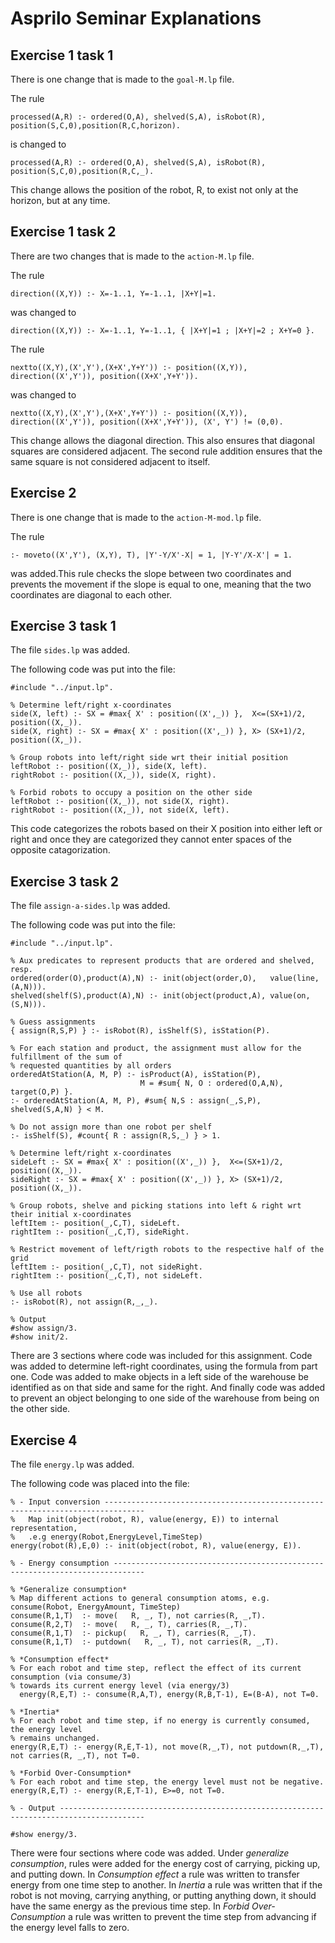 # Asprilo Seminar Explanations

## Exercise 1 task 1

There is one change that is made to the `goal-M.lp` file.

The rule

```
processed(A,R) :- ordered(O,A), shelved(S,A), isRobot(R), position(S,C,0),position(R,C,horizon).
```

is changed to

```
processed(A,R) :- ordered(O,A), shelved(S,A), isRobot(R), position(S,C,0),position(R,C,_).
```

This change allows the position of the robot, R, to exist not only at the horizon, but at any time.

## Exercise 1 task 2

There are two changes that is made to the `action-M.lp` file.

The rule

```
direction((X,Y)) :- X=-1..1, Y=-1..1, |X+Y|=1.
```

was changed to

```
direction((X,Y)) :- X=-1..1, Y=-1..1, { |X+Y|=1 ; |X+Y|=2 ; X+Y=0 }.
```

The rule

```
nextto((X,Y),(X',Y'),(X+X',Y+Y')) :- position((X,Y)), direction((X',Y')), position((X+X',Y+Y')).
```

was changed to

```
nextto((X,Y),(X',Y'),(X+X',Y+Y')) :- position((X,Y)), direction((X',Y')), position((X+X',Y+Y')), (X', Y') != (0,0).
```

This change allows the diagonal direction. This also ensures that diagonal squares are considered adjacent. The second rule addition ensures that the same square is not considered adjacent to itself.

## Exercise 2

There is one change that is made to the `action-M-mod.lp` file. 

The rule 

```
:- moveto((X',Y'), (X,Y), T), |Y'-Y/X'-X| = 1, |Y-Y'/X-X'| = 1.
```

was added.This rule checks the slope between two coordinates and prevents the movement if the slope is equal to one, meaning that the two coordinates are diagonal to each other.

## Exercise 3 task 1

The file `sides.lp` was added.

The following code was put into the file:
```
#include "../input.lp".

% Determine left/right x-coordinates
side(X, left) :- SX = #max{ X' : position((X',_)) },  X<=(SX+1)/2, position((X,_)).
side(X, right) :- SX = #max{ X' : position((X',_)) }, X> (SX+1)/2, position((X,_)).

% Group robots into left/right side wrt their initial position
leftRobot :- position((X,_)), side(X, left).
rightRobot :- position((X,_)), side(X, right).

% Forbid robots to occupy a position on the other side
leftRobot :- position((X,_)), not side(X, right).
rightRobot :- position((X,_)), not side(X, left).
```

This code categorizes the robots based on their X position into either left or right and once they are categorized they cannot enter spaces of the opposite catagorization.

## Exercise 3 task 2
The file `assign-a-sides.lp` was added.

The following code was put into the file:
```
#include "../input.lp".

% Aux predicates to represent products that are ordered and shelved, resp.
ordered(order(O),product(A),N) :- init(object(order,O),   value(line,(A,N))).
shelved(shelf(S),product(A),N) :- init(object(product,A), value(on,  (S,N))).

% Guess assignments
{ assign(R,S,P) } :- isRobot(R), isShelf(S), isStation(P).

% For each station and product, the assignment must allow for the fulfillment of the sum of
% requested quantities by all orders
orderedAtStation(A, M, P) :- isProduct(A), isStation(P),
                             M = #sum{ N, O : ordered(O,A,N), target(O,P) }.
:- orderedAtStation(A, M, P), #sum{ N,S : assign(_,S,P), shelved(S,A,N) } < M.

% Do not assign more than one robot per shelf
:- isShelf(S), #count{ R : assign(R,S,_) } > 1.

% Determine left/right x-coordinates
sideLeft :- SX = #max{ X' : position((X',_)) },  X<=(SX+1)/2, position((X,_)).
sideRight :- SX = #max{ X' : position((X',_)) }, X> (SX+1)/2, position((X,_)).

% Group robots, shelve and picking stations into left & right wrt their initial x-coordinates
leftItem :- position(_,C,T), sideLeft.
rightItem :- position(_,C,T), sideRight.

% Restrict movement of left/rigth robots to the respective half of the grid
leftItem :- position(_,C,T), not sideRight.
rightItem :- position(_,C,T), not sideLeft.

% Use all robots
:- isRobot(R), not assign(R,_,_).

% Output
#show assign/3.
#show init/2.
```

There are 3 sections where code was included for this assignment. 
Code was added to determine left-right coordinates, using the formula from part one.
Code was added to make objects in a left side of the warehouse be identified as on that side and same for the right.
And finally code was added to prevent an object belonging to one side of the warehouse from being on the other side.

## Exercise 4
The file `energy.lp` was added.

The following code was placed into the file:
```
% - Input conversion -------------------------------------------------------------------------------
%   Map init(object(robot, R), value(energy, E)) to internal representation,
%   .e.g energy(Robot,EnergyLevel,TimeStep)
energy(robot(R),E,0) :- init(object(robot, R), value(energy, E)).

% - Energy consumption -----------------------------------------------------------------------------

% *Generalize consumption*
% Map different actions to general consumption atoms, e.g. consume(Robot, EnergyAmount, TimeStep)
consume(R,1,T)  :- move(   R, _, T), not carries(R, _,T).
consume(R,2,T)  :- move(   R, _, T), carries(R, _,T).
consume(R,1,T)  :- pickup(   R, _, T), carries(R, _,T).
consume(R,1,T)  :- putdown(   R, _, T), not carries(R, _,T).

% *Consumption effect*
% For each robot and time step, reflect the effect of its current consumption (via consume/3)
% towards its current energy level (via energy/3)
  energy(R,E,T) :- consume(R,A,T), energy(R,B,T-1), E=(B-A), not T=0.

% *Inertia*
% For each robot and time step, if no energy is currently consumed, the energy level
% remains unchanged.
energy(R,E,T) :- energy(R,E,T-1), not move(R,_,T), not putdown(R,_,T), not carries(R, _,T), not T=0.

% *Forbid Over-Consumption*
% For each robot and time step, the energy level must not be negative.
energy(R,E,T) :- energy(R,E,T-1), E>=0, not T=0.

% - Output -----------------------------------------------------------------------------------------

#show energy/3.
```
There were four sections where code was added. 
Under *generalize consumption*, rules were added for the energy cost of carrying, picking up, and putting down. 
In *Consumption effect* a rule was written to transfer energy from one time step to another.
In *Inertia* a rule was written that if the robot is not moving, carrying anything, or putting anything down, it should have the same energy as the previous time step. 
In *Forbid Over-Consumption* a rule was written to prevent the time step from advancing if the energy level falls to zero.
